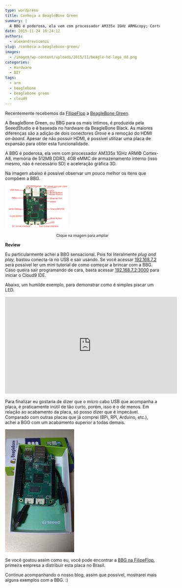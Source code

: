 ```yaml
---
type: wordpress
title: Conheça a BeagleBone Green
summary: |
  A BBG é poderosa, ela vem com processador AM335x 1GHz ARM&copy; Cortex-A8, memória de 512MB DDR3, 4GB eMMC de armazenamento interno (isso mesmo, não é necessário SD) e aceleração gráfica 3D.
date: 2015-11-24 10:24:12
authors:
  - alexandrevicenzi
slug: /conheca-a-beaglebone-green/
images:
  - /images/wp-content/uploads/2015/11/beagle-hd-logo_dd.png
categories:
  - Hardware
  - DIY
tags:
  - arm
  - beaglebone
  - beaglebone green
  - cloud9
---
```


Recentemente recebemos da <a href="http://www.filipeflop.com/?utm_medium=PostBBG&amp;utm_campaign=ButecoOpenSource" target="_blank">FilipeFlop</a> a <a href="http://www.seeed.cc/beaglebone_green/" target="_blank">BeagleBone Green</a>.

A BeagleBone Green, ou BBG para os mais íntimos, é produzida pela SeeedStudio e é baseada no hardware da BeagleBone Black. As maiores diferenças são a adição de dois conectores <em>Grove</em> e a remoção do HDMI <em>on-board</em>. Apesar de não possuir HDMI, é possível utilizar uma placa de expansão para obter esta funcionalidade.

A BBG é poderosa, ela vem com processador AM335x 1GHz ARM© Cortex-A8, memória de 512MB DDR3, 4GB eMMC de armazenamento interno (isso mesmo, não é necessário SD) e aceleração gráfica 3D.

<!--more-->

Na imagem abaixo é possível observar um pouco melhor os itens que compõem a BBG.

<a href="/images/wp-content/uploads/2015/11/black_hardware_details.png" target="_blank">
<img class="aligncenter" src="/images/wp-content/uploads/2015/11/black_hardware_details.png" alt="BeagleBone Green Hardware" width="40%" height="40%" />
</a>
<p style="text-align: center;"><small>Clique na imagem para ampliar</small></p>
<strong>Review</strong>

Eu particularmente achei a BBG sensacional. Pois foi literalmente <em>plug and play,</em> bastou conecta-la no USB e sair usando. Se você acessar <a href="http://192.168.7.2/" target="_blank">192.168.7.2</a> será possível ler um mini tutorial de como começar a brincar com a BBG. Caso queira sair programando de cara, basta acessar <a href="http://192.168.7.2:3000/" target="_blank">192.168.7.2:3000</a> para iniciar o Cloud9 IDE.

Abaixo, um humilde exemplo, para demonstrar como é simples piscar um LED.

<script src="//gistfy-app.herokuapp.com/github/butecoopensource/exemplos/bbg/led.py" type="text/javascript"></script>
<iframe class="aligncenter" src="https://www.youtube.com/embed/bA9s2MHtGgk" width="560" height="315" frameborder="0" allowfullscreen="allowfullscreen"></iframe>

Para finalizar eu gostaria de dizer que o micro cabo USB que acompanha a placa, é praticamente inútil de tão curto, porém, isso é o de menos. Em relação ao acabamento da placa, só posso dizer que é impecável. Comparado com outras placas que já comprei (BPi, RPi, Arduino, etc.), achei a BGG com um acabamento superior a todas demais.

<img class="aligncenter" src="/images/wp-content/uploads/2015/11/bbg_selfie.png" alt="BeagleBone Green Board" />

Se você gostou assim como eu, você pode encontrar a <a href="http://www.filipeflop.com/pd-24c7f0-beaglebone-green.html?utm_medium=PostBBG&amp;utm_campaign=ButecoOpenSource" target="_blank">BBG na FilipeFlop</a>, primeira empresa a distribuir esta placa no Brasil.

Continue acompanhando o nosso blog, assim que possível, mostrarei mais alguns exemplos com a BBG. :)